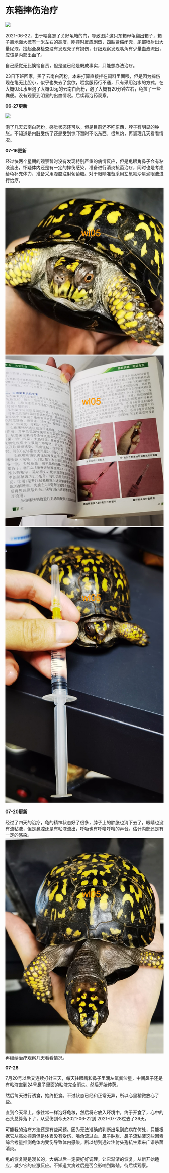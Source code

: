 # 东箱摔伤治疗

<page-tags text="发布于：2021-06-23"></page-tags>

<image-container>
 <img src="./1.jpeg"/>
</image-container>

2021-06-22，由于喂食忘了关好龟箱的门，导致图片这只东箱母龟翻出箱子，箱子离地面大概有一米左右的高度，刚摔时反应剧烈，四肢紧缩闭壳，尾部喷射出大量尿液。捡起全身检查没有发现壳子有损伤，仔细观察发现嘴角有少量血液流出，应该是内部出血了。

自己感觉无比懊恼自责，但是这已经是既成事实，只能想办法治疗。

23日下班回家，买了云南白药粉，本来打算直接拌在饲料里面喂，但是因为摔伤现在龟无比胆小，似乎也失去了食欲，喂食服药行不通，只有采用泡水的方式，在大概0.5L水里泡了大概0.5g的云南白药粉，泡了大概有20分钟左右，龟拉了一些粪便。没有观察到明显的出血情况。后续再泡药观察。


**06-27更新**

<image-container>
 <img src="./2.jpeg"/>
</image-container>

泡了几天云南白药粉，感觉状态还可以，但是目前还不吃东西，脖子有明显的肿胀。不知道是内脏受伤了还是受到惊吓暂时不吃东西。很焦灼，再调理几天看看情况。


**07-16更新**

经过快两个星期的观察暂时没有发现特别严重的病情反应，但是龟眼角鼻子会有粘液流出，怀疑体内还是有一定的摔伤感染，准备进行消炎抗菌治疗，同时也是考虑给龟补充体力，准备采用腹腔注射葡萄糖。对于眼睛准备采用左氧氟沙星滴眼液进行治疗。

<image-container>
 <img src="./3.jpeg"/>
</image-container>
<image-description text="眼睛和鼻子都有粘液分泌"/>
<image-container>
 <img src="./5.jpeg"/>
</image-container>
<image-description text="参考书籍准备使用头孢塞夫纳抗生素进行注射治疗"/>
<image-container>
 <img src="./4.jpeg"/>
</image-container>
<image-description text="配药准备打针"/>

**07-20更新**

经过了四天的治疗，龟的精神状态好了很多，脖子上的肿胀也消下去了，眼睛也没有流粘液，但是鼻腔还是有粘液流出，呼吸也有呼噜呼噜的声音。估计内部还是有一定的感染。
<image-container>
 <img src="./6.jpeg"/>
</image-container>
<image-description text="经过了四天的治疗打了五针"/>
再继续治疗观察几天看看情况。



**07-28**


7月20号以后又连续打针三天，每天往眼睛和鼻子里滴左氧氟沙星，中间鼻子还是有粘液直到24号鼻子里面的粘液完全消失。然后开始停药。

然后每天进行诱食，始终拒食。不过状态已经和正常无异，所以心里稍微放心了些。

直到今天早上。像往常一样泡好龟粮，然后将它放入环境中，终于开食了，心中的石头总算落下了，从受伤到今天2021-06-22到 2021-07-28过去了36天。

<video-container>
  <source src="./7.mp4"/>
</video-container>
<image-description text="07月28日"/> 

可能我的治疗方法还是有些问题。因为无法准确的判断出龟到底病在何处，只能根据它从高处摔落但是体表没有受伤、嘴角流过血、鼻子肿胀、鼻子流粘液这些因素综合考量推测龟体内受伤导致体内感染，所以想到通过注射头孢抗生素来广谱杀菌消炎。

龟的恢复期是漫长的，大病过后一定要好好调理，让它渐渐的恢复，从新开始适应，减少它的应激反应。不知道大病过后是否会影响到繁殖。待后续观察。



